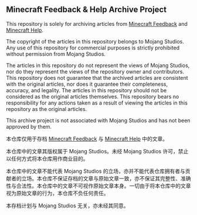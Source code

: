 ## Minecraft Feedback & Help Archive Project

This repository is solely for archiving articles from [Minecraft Feedback](https://feedback.minecraft.net/hc/en-us) and [Minecraft Help](https://help.minecraft.net/hc/en-us).

The copyright of the articles in this repository belongs to Mojang Studios. Any use of this repository for commercial purposes is strictly prohibited without permission from Mojang Studios.

The articles in this repository do not represent the views of Mojang Studios, nor do they represent the views of the repository owner and contributors. This repository does not guarantee that the archived articles are consistent with the original articles, nor does it guarantee their completeness, accuracy, and legality. The articles in this repository should not be considered as the original articles themselves. This repository bears no responsibility for any actions taken as a result of viewing the articles in this repository as the original articles.

This archive project is not associated with Mojang Studios and has not been approved by them.

本仓库仅用于存档 [Minecraft Feedback](https://feedback.minecraft.net/hc/en-us) 与 [Minecraft Help](https://help.minecraft.net/hc/en-us) 中的文章。

本仓库中的文章其版权属于 Mojang Studios。未经 Mojang Studios 许可，禁止以任何方式将本仓库用作商业目的。

本仓库中的文章不能代表 Mojang Studios 的立场，亦并不能代表仓库拥有者与贡献者的立场。本仓库不保证存档的文章与原始文章一致，亦不保证其完整性、准确性与合法性。本仓库中的文章不可视作原始文章本身。一切由于将本仓库中的文章视为原始文章的行为，本仓库不负任何责任。

本存档计划与 Mojang Studios 无关，亦未经其同意。
